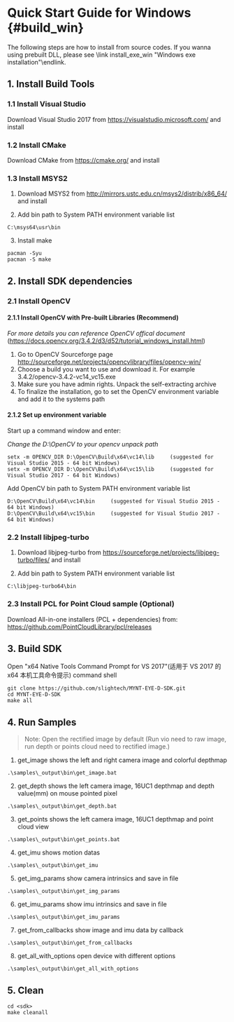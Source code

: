 # Quick Start Guide for Windows {#build_win}

The following steps are how to install from source codes. If you wanna using prebuilt DLL, please see \link install_exe_win "Windows exe installation"\endlink.

## 1. Install Build Tools

### 1.1 Install Visual Studio

Download Visual Studio 2017 from https://visualstudio.microsoft.com/ and install

### 1.2 Install CMake

Download CMake from https://cmake.org/ and install

### 1.3 Install MSYS2

1) Download MSYS2 from http://mirrors.ustc.edu.cn/msys2/distrib/x86_64/ and install

2) Add bin path to System PATH environment variable list

```
C:\msys64\usr\bin
```

3) Install make

```
pacman -Syu
pacman -S make
```

## 2. Install SDK dependencies

### 2.1 Install OpenCV

#### 2.1.1 Install OpenCV with Pre-built Libraries (Recommend)

*For more details you can reference OpenCV offical document* (https://docs.opencv.org/3.4.2/d3/d52/tutorial_windows_install.html)

1) Go to OpenCV Sourceforge page http://sourceforge.net/projects/opencvlibrary/files/opencv-win/
2) Choose a build you want to use and download it. For example 3.4.2/opencv-3.4.2-vc14_vc15.exe
3) Make sure you have admin rights. Unpack the self-extracting archive
4) To finalize the installation, go to set the OpenCV environment variable and add it to the systems path

#### 2.1.2 Set up environment variable

Start up a command window and enter:

*Change the D:\OpenCV to your opencv unpack path*

```
setx -m OPENCV_DIR D:\OpenCV\Build\x64\vc14\lib     (suggested for Visual Studio 2015 - 64 bit Windows)
setx -m OPENCV_DIR D:\OpenCV\Build\x64\vc15\lib     (suggested for Visual Studio 2017 - 64 bit Windows)
```

Add OpenCV bin path to System PATH environment variable list

```
D:\OpenCV\Build\x64\vc14\bin     (suggested for Visual Studio 2015 - 64 bit Windows)
D:\OpenCV\Build\x64\vc15\bin     (suggested for Visual Studio 2017 - 64 bit Windows)
```

### 2.2 Install libjpeg-turbo

1) Download libjpeg-turbo from https://sourceforge.net/projects/libjpeg-turbo/files/ and install

2) Add bin path to System PATH environment variable list

```
C:\libjpeg-turbo64\bin
```

### 2.3 Install PCL for Point Cloud sample (Optional)

Download All-in-one installers (PCL + dependencies) from: https://github.com/PointCloudLibrary/pcl/releases

## 3. Build SDK

Open "x64 Native Tools Command Prompt for VS 2017"(适用于 VS 2017 的 x64 本机工具命令提示) command shell

```
git clone https://github.com/slightech/MYNT-EYE-D-SDK.git
cd MYNT-EYE-D-SDK
make all
```

## 4. Run Samples

> Note: Open the rectified image by default (Run vio need to raw image, run depth or points cloud need to rectified image.)

1) get_image shows the left and right camera image and colorful depthmap

```
.\samples\_output\bin\get_image.bat
```

2) get_depth shows the left camera image, 16UC1 depthmap and depth value(mm) on mouse pointed pixel

```
.\samples\_output\bin\get_depth.bat
```

3) get_points shows the left camera image, 16UC1 depthmap and point cloud view

```
.\samples\_output\bin\get_points.bat
```

4) get_imu shows motion datas

```
.\samples\_output\bin\get_imu
```

5) get_img_params show camera intrinsics and save in file

```
.\samples\_output\bin\get_img_params
```

6) get_imu_params show imu intrinsics and save in file

```
.\samples\_output\bin\get_imu_params
```

7) get_from_callbacks show image and imu data by callback

```
.\samples\_output\bin\get_from_callbacks
```

8) get_all_with_options open device with different options

```
.\samples\_output\bin\get_all_with_options
```

## 5. Clean

```
cd <sdk>
make cleanall
```
